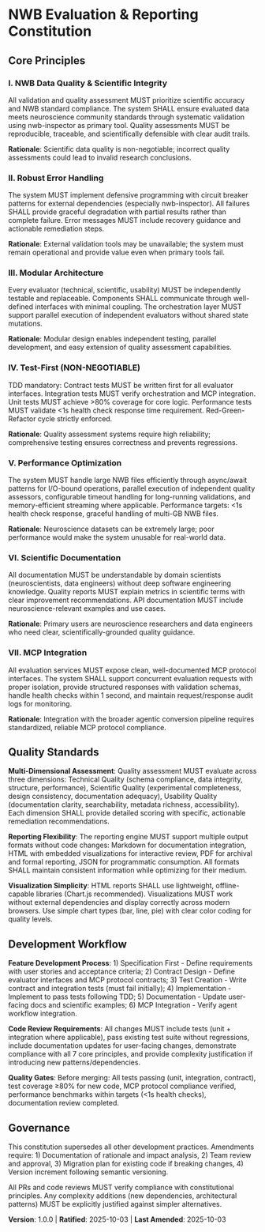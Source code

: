 <!--
Sync Impact Report:
- Version change: initial → 1.0.0
- Added principles: I. NWB Data Quality & Scientific Integrity, II. Robust Error Handling, III. Modular Architecture, IV. Test-First (NON-NEGOTIABLE), V. Performance Optimization, VI. Scientific Documentation, VII. MCP Integration
- Added sections: Quality Standards, Development Workflow
- Templates requiring updates: ⚠ Will update after constitution finalization
- Follow-up TODOs: None
-->

# NWB Evaluation & Reporting Constitution

## Core Principles

### I. NWB Data Quality & Scientific Integrity
All validation and quality assessment MUST prioritize scientific accuracy and NWB standard compliance. The system SHALL ensure evaluated data meets neuroscience community standards through systematic validation using nwb-inspector as primary tool. Quality assessments MUST be reproducible, traceable, and scientifically defensible with clear audit trails.

**Rationale**: Scientific data quality is non-negotiable; incorrect quality assessments could lead to invalid research conclusions.

### II. Robust Error Handling
The system MUST implement defensive programming with circuit breaker patterns for external dependencies (especially nwb-inspector). All failures SHALL provide graceful degradation with partial results rather than complete failure. Error messages MUST include recovery guidance and actionable remediation steps.

**Rationale**: External validation tools may be unavailable; the system must remain operational and provide value even when primary tools fail.

### III. Modular Architecture
Every evaluator (technical, scientific, usability) MUST be independently testable and replaceable. Components SHALL communicate through well-defined interfaces with minimal coupling. The orchestration layer MUST support parallel execution of independent evaluators without shared state mutations.

**Rationale**: Modular design enables independent testing, parallel development, and easy extension of quality assessment capabilities.

### IV. Test-First (NON-NEGOTIABLE)
TDD mandatory: Contract tests MUST be written first for all evaluator interfaces. Integration tests MUST verify orchestration and MCP integration. Unit tests MUST achieve >80% coverage for core logic. Performance tests MUST validate <1s health check response time requirement. Red-Green-Refactor cycle strictly enforced.

**Rationale**: Quality assessment systems require high reliability; comprehensive testing ensures correctness and prevents regressions.

### V. Performance Optimization
The system MUST handle large NWB files efficiently through async/await patterns for I/O-bound operations, parallel execution of independent quality assessors, configurable timeout handling for long-running validations, and memory-efficient streaming where applicable. Performance targets: <1s health check response, graceful handling of multi-GB NWB files.

**Rationale**: Neuroscience datasets can be extremely large; poor performance would make the system unusable for real-world data.

### VI. Scientific Documentation
All documentation MUST be understandable by domain scientists (neuroscientists, data engineers) without deep software engineering knowledge. Quality reports MUST explain metrics in scientific terms with clear improvement recommendations. API documentation MUST include neuroscience-relevant examples and use cases.

**Rationale**: Primary users are neuroscience researchers and data engineers who need clear, scientifically-grounded quality guidance.

### VII. MCP Integration
All evaluation services MUST expose clean, well-documented MCP protocol interfaces. The system SHALL support concurrent evaluation requests with proper isolation, provide structured responses with validation schemas, handle health checks within 1 second, and maintain request/response audit logs for monitoring.

**Rationale**: Integration with the broader agentic conversion pipeline requires standardized, reliable MCP protocol compliance.

## Quality Standards

**Multi-Dimensional Assessment**: Quality assessment MUST evaluate across three dimensions: Technical Quality (schema compliance, data integrity, structure, performance), Scientific Quality (experimental completeness, design consistency, documentation adequacy), Usability Quality (documentation clarity, searchability, metadata richness, accessibility). Each dimension SHALL provide detailed scoring with specific, actionable remediation recommendations.

**Reporting Flexibility**: The reporting engine MUST support multiple output formats without code changes: Markdown for documentation integration, HTML with embedded visualizations for interactive review, PDF for archival and formal reporting, JSON for programmatic consumption. All formats SHALL maintain consistent information while optimizing for their medium.

**Visualization Simplicity**: HTML reports SHALL use lightweight, offline-capable libraries (Chart.js recommended). Visualizations MUST work without external dependencies and display correctly across modern browsers. Use simple chart types (bar, line, pie) with clear color coding for quality levels.

## Development Workflow

**Feature Development Process**: 1) Specification First - Define requirements with user stories and acceptance criteria; 2) Contract Design - Define evaluator interfaces and MCP protocol contracts; 3) Test Creation - Write contract and integration tests (must fail initially); 4) Implementation - Implement to pass tests following TDD; 5) Documentation - Update user-facing docs and scientific examples; 6) MCP Integration - Verify agent workflow integration.

**Code Review Requirements**: All changes MUST include tests (unit + integration where applicable), pass existing test suite without regressions, include documentation updates for user-facing changes, demonstrate compliance with all 7 core principles, and provide complexity justification if introducing new patterns/dependencies.

**Quality Gates**: Before merging: All tests passing (unit, integration, contract), test coverage ≥80% for new code, MCP protocol compliance verified, performance benchmarks within targets (<1s health checks), documentation review completed.

## Governance

This constitution supersedes all other development practices. Amendments require: 1) Documentation of rationale and impact analysis, 2) Team review and approval, 3) Migration plan for existing code if breaking changes, 4) Version increment following semantic versioning.

All PRs and code reviews MUST verify compliance with constitutional principles. Any complexity additions (new dependencies, architectural patterns) MUST be explicitly justified against simpler alternatives.

**Version**: 1.0.0 | **Ratified**: 2025-10-03 | **Last Amended**: 2025-10-03
